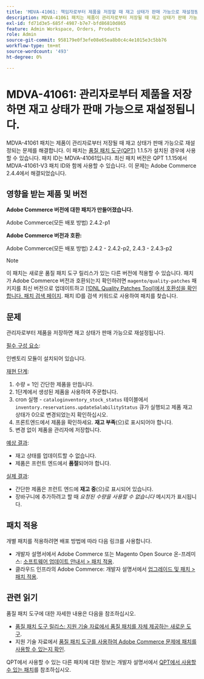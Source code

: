 ```yaml
---
title: 'MDVA-41061: 책임자로부터 제품을 저장할 때 재고 상태가 판매 가능으로 재설정됨'
description: MDVA-41061 패치는 제품이 관리자로부터 저장될 때 재고 상태가 판매 가능으로 재설정되는 문제를 해결합니다. 이 패치는 [Quality Patches Tool (QPT)](https://devdocs.magento.com/guides/v2.4/comp-mgr/patching.html#mqp) 1.1.5가 설치된 경우 사용할 수 있습니다. 패치 ID는 MDVA-41061입니다. 최신 패치 버전은 QPT 1.1.15에서 MDVA-41061-V3 패치 ID와 함께 사용할 수 있습니다. 이 문제는 Adobe Commerce 2.4.4에서 해결되었습니다.
exl-id: fd71d3e5-685f-4987-b7e7-bfd86810d865
feature: Admin Workspace, Orders, Products
role: Admin
source-git-commit: 958179e0f3efe08e65ea8b0c4c4e1015e3c5bb76
workflow-type: tm+mt
source-wordcount: '493'
ht-degree: 0%

---
```


# MDVA-41061: 관리자로부터 제품을 저장하면 재고 상태가 판매 가능으로 재설정됩니다.

MDVA-41061 패치는 제품이 관리자로부터 저장될 때 재고 상태가 판매 가능으로 재설정되는 문제를 해결합니다. 이 패치는 [품질 패치 도구(QPT)](https://devdocs.magento.com/guides/v2.4/comp-mgr/patching.html#mqp) 1.1.5가 설치된 경우에 사용할 수 있습니다. 패치 ID는 MDVA-41061입니다. 최신 패치 버전은 QPT 1.1.15에서 MDVA-41061-V3 패치 ID와 함께 사용할 수 있습니다. 이 문제는 Adobe Commerce 2.4.4에서 해결되었습니다.

## 영향을 받는 제품 및 버전

**Adobe Commerce 버전에 대한 패치가 만들어졌습니다.**

Adobe Commerce(모든 배포 방법) 2.4.2-p1

**Adobe Commerce 버전과 호환:**

Adobe Commerce(모든 배포 방법) 2.4.2 - 2.4.2-p2, 2.4.3 - 2.4.3-p2

>[!NOTE]
>
>이 패치는 새로운 품질 패치 도구 릴리스가 있는 다른 버전에 적용할 수 있습니다. 패치가 Adobe Commerce 버전과 호환되는지 확인하려면 `magento/quality-patches` 패키지를 최신 버전으로 업데이트하고 [[!DNL Quality Patches Tool]에서 호환성을 확인합니다. 패치 검색 페이지](https://devdocs.magento.com/quality-patches/tool.html#patch-grid). 패치 ID를 검색 키워드로 사용하여 패치를 찾습니다.

## 문제

관리자로부터 제품을 저장하면 재고 상태가 판매 가능으로 재설정됩니다.

<u>필수 구성 요소</u>:

인벤토리 모듈이 설치되어 있습니다.

<u>재현 단계</u>:

1. 수량 = 1인 간단한 제품을 만듭니다.
1. 1단계에서 생성된 제품을 사용하여 주문합니다.
1. cron 실행 - `cataloginventory_stock_status` 테이블에서 `inventory.reservations.updateSalabilityStatus` 큐가 실행되고 제품 재고 상태가 0으로 변경되었는지 확인하십시오.
1. 프론트엔드에서 제품을 확인하세요. **재고 부족**(으)로 표시되어야 합니다.
1. 변경 없이 제품을 관리자에 저장합니다.

<u>예상 결과</u>:

* 재고 상태를 업데이트할 수 없습니다.
* 제품은 프런트 엔드에서 **품절**&#x200B;되어야 합니다.

<u>실제 결과</u>:

* 간단한 제품은 프런트 엔드에 **재고 중**(으)로 표시되어 있습니다.
* 장바구니에 추가하려고 할 때 *요청된 수량을 사용할 수 없습니다* 메시지가 표시됩니다.

## 패치 적용

개별 패치를 적용하려면 배포 방법에 따라 다음 링크를 사용합니다.

* 개발자 설명서에서 Adobe Commerce 또는 Magento Open Source 온-프레미스: [소프트웨어 업데이트 안내서 > 패치 적용](https://devdocs.magento.com/guides/v2.4/comp-mgr/patching/mqp.html).
* 클라우드 인프라의 Adobe Commerce: 개발자 설명서에서 [업그레이드 및 패치 > 패치 적용](https://devdocs.magento.com/cloud/project/project-patch.html).

## 관련 읽기

품질 패치 도구에 대한 자세한 내용은 다음을 참조하십시오.

* [품질 패치 도구 릴리스: 지원 기술 자료에서 품질 패치를 자체 제공하는 새로운 도구](/help/announcements/adobe-commerce-announcements/magento-quality-patches-released-new-tool-to-self-serve-quality-patches.md).
* 지원 기술 자료에서 [품질 패치 도구를 사용하여 Adobe Commerce 문제에 패치를 사용할 수 있는지 확인](/help/support-tools/patches-available-in-qpt-tool/check-patch-for-magento-issue-with-magento-quality-patches.md).

QPT에서 사용할 수 있는 다른 패치에 대한 정보는 개발자 설명서에서 [QPT에서 사용할 수 있는 패치](https://devdocs.magento.com/quality-patches/tool.html#patch-grid)를 참조하십시오.

